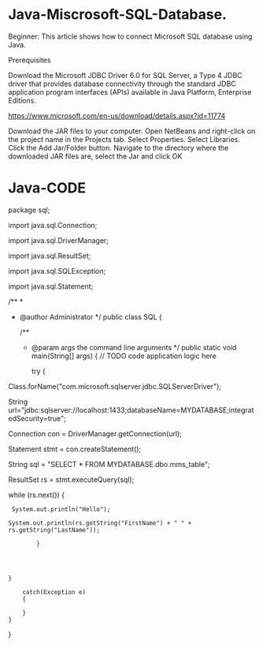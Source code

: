 # Java-Miscrosoft-SQL-Database.

Beginner: This article shows how to connect Microsoft SQL database using Java.

Prerequisites
        
Download the Microsoft JDBC Driver 6.0 for SQL Server, a Type 4 JDBC driver that provides database connectivity through the standard JDBC application program interfaces (APIs) available in Java Platform, Enterprise Editions.

https://www.microsoft.com/en-us/download/details.aspx?id=11774

Download the JAR files to your computer.
Open NetBeans and right-click on the project name in the Projects tab.
Select Properties.
Select Libraries.
Click the Add Jar/Folder button.
Navigate to the directory where the downloaded JAR files are, select the Jar and click OK

# Java-CODE
package sql;

import java.sql.Connection;

import java.sql.DriverManager;

import java.sql.ResultSet;

import java.sql.SQLException;

import java.sql.Statement;

/**
 *
 * @author Administrator
 */
public class SQL {

    /**
     * @param args the command line arguments
     */
    public static void main(String[] args) {
        // TODO code application logic here
        
        try {
            
 Class.forName("com.microsoft.sqlserver.jdbc.SQLServerDriver");
 
 String url="jdbc:sqlserver://localhost:1433;databaseName=MYDATABASE;integratedSecurity=true";
 
 Connection con = DriverManager.getConnection(url); 
 
 Statement stmt = con.createStatement();
 
 String sql = "SELECT * FROM MYDATABASE.dbo.mms_table";
 
ResultSet rs = stmt.executeQuery(sql);

while (rs.next()) {

     System.out.println("Hello");   
     
    System.out.println(rs.getString("FirstName") + " " + rs.getString("LastName"));
    
            }
            
            
            

    }
        
        catch(Exception e)
        {
            
        }
    }
}
